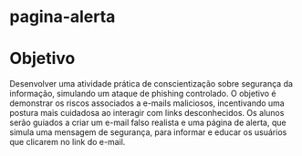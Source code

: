 # pagina-alerta

# Objetivo
Desenvolver uma atividade prática de conscientização sobre segurança da informação, simulando um ataque de phishing controlado. O objetivo é demonstrar os riscos associados a e-mails maliciosos, incentivando uma postura mais cuidadosa ao interagir com links desconhecidos. Os alunos serão guiados a criar um e-mail falso realista e uma página de alerta, que simula uma mensagem de segurança, para informar e educar os usuários que clicarem no link do e-mail.
